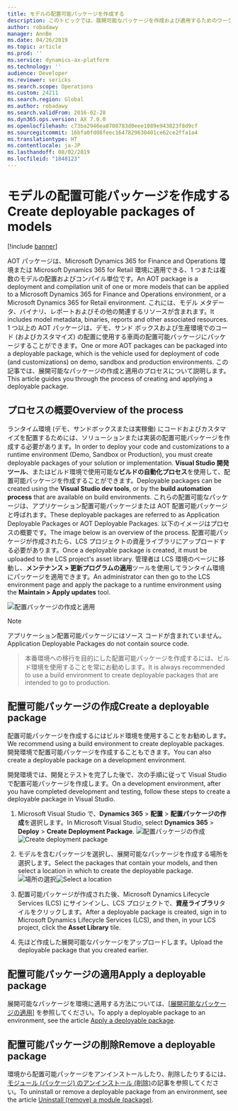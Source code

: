 ```yaml
---
title: モデルの配置可能パッケージを作成する
description: このトピックでは、展開可能なパッケージを作成および適用するためのワークフローについて説明します。
author: robadawy
manager: AnnBe
ms.date: 04/26/2019
ms.topic: article
ms.prod: ''
ms.service: dynamics-ax-platform
ms.technology: ''
audience: Developer
ms.reviewer: sericks
ms.search.scope: Operations
ms.custom: 24211
ms.search.region: Global
ms.author: robadawy
ms.search.validFrom: 2016-02-28
ms.dyn365.ops.version: AX 7.0.0
ms.openlocfilehash: c73ba2946ea8708783d0eee1089e943823f8d9cf
ms.sourcegitcommit: 16bfa0fd08feec1647829630401ce62ce2ffa1a4
ms.translationtype: HT
ms.contentlocale: ja-JP
ms.lasthandoff: 08/02/2019
ms.locfileid: "1848123"
---
```

# <a name="create-deployable-packages-of-models"></a><span data-ttu-id="f50e7-103">モデルの配置可能パッケージを作成する</span><span class="sxs-lookup"><span data-stu-id="f50e7-103">Create deployable packages of models</span></span>

[!include [banner](../includes/banner.md)]

<span data-ttu-id="f50e7-104">AOT パッケージは、Microsoft Dynamics 365 for Finance and Operations 環境または Microsoft Dynamics 365 for Retail 環境に適用できる、1 つまたは複数のモデルの配置およびコンパイル単位です。</span><span class="sxs-lookup"><span data-stu-id="f50e7-104">An AOT package is a deployment and compilation unit of one or more models that can be applied to a Microsoft Dynamics 365 for Finance and Operations environment, or a Microsoft Dynamics 365 for Retail environment.</span></span> <span data-ttu-id="f50e7-105">これには、モデル メタデータ、バイナリ、レポートおよびその他の関連するリソースが含まれます。</span><span class="sxs-lookup"><span data-stu-id="f50e7-105">It includes model metadata, binaries, reports and other associated resources.</span></span> <span data-ttu-id="f50e7-106">1 つ以上の AOT パッケージは、デモ、サンド ボックスおよび生産環境でのコード (およびカスタマイズ) の配置に使用する車両の配置可能パッケージにパッケージすることができます。</span><span class="sxs-lookup"><span data-stu-id="f50e7-106">One or more AOT packages can be packaged into a deployable package, which is the vehicle used for deployment of code (and customizations) on demo, sandbox and production environments.</span></span> <span data-ttu-id="f50e7-107">この記事では、展開可能なパッケージの作成と適用のプロセスについて説明します。</span><span class="sxs-lookup"><span data-stu-id="f50e7-107">This article guides you through the process of creating and applying a deployable package.</span></span> 

## <a name="overview-of-the-process"></a><span data-ttu-id="f50e7-108">プロセスの概要</span><span class="sxs-lookup"><span data-stu-id="f50e7-108">Overview of the process</span></span>

<span data-ttu-id="f50e7-109">ランタイム環境 (デモ、サンドボックスまたは実稼働) にコードおよびカスタマイズを配置するためには、ソリューションまたは実装の配置可能パッケージを作成する必要があります。</span><span class="sxs-lookup"><span data-stu-id="f50e7-109">In order to deploy your code and customizations to a runtime environment (Demo, Sandbox or Production), you must create deployable packages of your solution or implementation.</span></span> <span data-ttu-id="f50e7-110">**Visual Studio 開発ツール**、またはビルド環境で使用可能な**ビルドの自動化プロセス**を使用して、配置可能パッケージを作成することができます。</span><span class="sxs-lookup"><span data-stu-id="f50e7-110">Deployable packages can be created using the **Visual Studio dev tools**, or by the **build automation process** that are available on build environments.</span></span> <span data-ttu-id="f50e7-111">これらの配置可能なパッケージは、アプリケーション配置可能パッケージまたは AOT 配置可能パッケージと呼ばれます。</span><span class="sxs-lookup"><span data-stu-id="f50e7-111">These deployable packages are referred to as Application Deployable Packages or AOT Deployable Packages.</span></span> <span data-ttu-id="f50e7-112">以下のイメージはプロセスの概要です。</span><span class="sxs-lookup"><span data-stu-id="f50e7-112">The image below is an overview of the process.</span></span> <span data-ttu-id="f50e7-113">配置可能パッケージが作成されたら、LCS プロジェクトの資産ライブラリにアップロードする必要があります。</span><span class="sxs-lookup"><span data-stu-id="f50e7-113">Once a deployable package is created, it must be uploaded to the LCS project's asset library.</span></span> <span data-ttu-id="f50e7-114">管理者は LCS 環境のページに移動し、**メンテナンス &gt; 更新プログラムの適用**ツールを使用してランタイム環境にパッケージを適用できます。</span><span class="sxs-lookup"><span data-stu-id="f50e7-114">An administrator can then go to the LCS environment page and apply the package to a runtime environment using the **Maintain &gt; Apply updates** tool.</span></span> 

![配置パッケージの作成と適用](./media/createandapplydeployablepackage.png)

> [!NOTE]
> <span data-ttu-id="f50e7-116">アプリケーション配置可能パッケージにはソース コードが含まれていません。</span><span class="sxs-lookup"><span data-stu-id="f50e7-116">Application Deployable Packages do not contain source code.</span></span>

> <span data-ttu-id="f50e7-117">本番環境への移行を目的にした配置可能パッケージを作成するには、ビルド環境を使用することを常にお勧めします。</span><span class="sxs-lookup"><span data-stu-id="f50e7-117">It is always recommended to use a build environment to create deployable packages that are intended to go to production.</span></span>

## <a name="create-a-deployable-package"></a><span data-ttu-id="f50e7-118">配置可能パッケージの作成</span><span class="sxs-lookup"><span data-stu-id="f50e7-118">Create a deployable package</span></span>
<span data-ttu-id="f50e7-119">配置可能パッケージを作成するにはビルド環境を使用することをお勧めします。</span><span class="sxs-lookup"><span data-stu-id="f50e7-119">We recommend using a build environment to create deployable packages.</span></span> <span data-ttu-id="f50e7-120">開発環境で配置可能パッケージを作成することもできます。</span><span class="sxs-lookup"><span data-stu-id="f50e7-120">You can also create a deployable package on a development environment.</span></span> 

<span data-ttu-id="f50e7-121">開発環境では、開発とテストを完了した後で、次の手順に従って Visual Studio で配置可能パッケージを作成します。</span><span class="sxs-lookup"><span data-stu-id="f50e7-121">On a development environment, after you have completed development and testing, follow these steps to create a deployable package in Visual Studio.</span></span>

1.  <span data-ttu-id="f50e7-122">Microsoft Visual Studio で、**Dynamics 365** &gt; **配置** &gt; **配置パッケージの作成**を選択します。</span><span class="sxs-lookup"><span data-stu-id="f50e7-122">In Microsoft Visual Studio, select **Dynamics 365** &gt; **Deploy** &gt; **Create Deployment Package**.</span></span>
<span data-ttu-id="f50e7-123">![配置パッケージの作成](./media/createdeploymentpackage-986x1024.png)</span><span class="sxs-lookup"><span data-stu-id="f50e7-123">![Create deployment package](./media/createdeploymentpackage-986x1024.png)</span></span>

2.  <span data-ttu-id="f50e7-124">モデルを含むパッケージを選択し、展開可能なパッケージを作成する場所を選択します。</span><span class="sxs-lookup"><span data-stu-id="f50e7-124">Select the packages that contain your models, and then select a location in which to create the deployable package.</span></span> 
<span data-ttu-id="f50e7-125">![場所の選択](./media/pack4.png)</span><span class="sxs-lookup"><span data-stu-id="f50e7-125">![Select a location](./media/pack4.png)</span></span>

3.  <span data-ttu-id="f50e7-126">配置可能パッケージが作成された後、Microsoft Dynamics Lifecycle Services (LCS) にサインインし、LCS プロジェクトで、**資産ライブラリ**タイルをクリックします。</span><span class="sxs-lookup"><span data-stu-id="f50e7-126">After a deployable package is created, sign in to Microsoft Dynamics Lifecycle Services (LCS), and then, in your LCS project, click the **Asset Library** tile.</span></span>

4.  <span data-ttu-id="f50e7-127">先ほど作成した展開可能なパッケージをアップロードします。</span><span class="sxs-lookup"><span data-stu-id="f50e7-127">Upload the deployable package that you created earlier.</span></span>

## <a name="apply-a-deployable-package"></a><span data-ttu-id="f50e7-128">配置可能パッケージの適用</span><span class="sxs-lookup"><span data-stu-id="f50e7-128">Apply a deployable package</span></span>
<span data-ttu-id="f50e7-129">展開可能なパッケージを環境に適用する方法については、[[展開可能なパッケージの適用](apply-deployable-package-system.md)] を参照してください。</span><span class="sxs-lookup"><span data-stu-id="f50e7-129">To apply a deployable package to an environment, see the article [Apply a deployable package](apply-deployable-package-system.md).</span></span>

## <a name="remove-a-deployable-package"></a><span data-ttu-id="f50e7-130">配置可能パッケージの削除</span><span class="sxs-lookup"><span data-stu-id="f50e7-130">Remove a deployable package</span></span>
<span data-ttu-id="f50e7-131">環境から配置可能パッケージをアンインストールしたり、削除したりするには、[モジュール (パッケージ) のアンインストール (削除)](uninstall-deployable-package.md)の記事を参照してください。</span><span class="sxs-lookup"><span data-stu-id="f50e7-131">To uninstall or remove a deployable package from an environment, see the article [Uninstall (remove) a module (package)](uninstall-deployable-package.md).</span></span>
